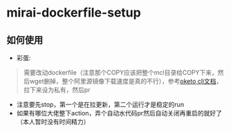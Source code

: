 # mirai-dockerfile-setup
## 如何使用
* 彩蛋:
> 需要改动dockerfile（注意那个COPY应该把整个mcl目录给COPY下来，然后wget删掉，整个阿里源镜像下载速度是真的不行），参考[oketo cli文档](https://www.okteto.com/docs/cloud/okteto-cli)，拉下来设为私有，然后pr
* 注意要先stop，第一个是在拉更新，第二个运行才是稳定的run
* 如果有哪位大佬整下action，弄个自动水代码pr然后自动关闭再重启的就好了（本人暂时没有时间精力）
